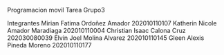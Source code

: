 Programacion movil
Tarea Grupo3

Integrantes
Mirian Fatima Ordoñez Amador 202010110107
Katherin Nicole Amador Maradiaga 202010110004
Christian Isaac Calona Cruz 202030080039
Elvin Joel Molina Alvarez 202010110145
Gleen Alexis Pineda Moreno 202010110177
